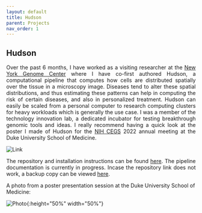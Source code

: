 ```yaml
---
layout: default
title: Hudson
parent: Projects
nav_order: 1
---
```


## Hudson

<p align="justify ">
Over the past 6 months, I have worked as a visiting researcher at the <a href="https://www.nygenome.org">New York Genome Center</a> where I have co-first authored Hudson, a computational pipeline that computes how cells are distributed spatially over the tissue in a microscopy image. Diseases tend to alter these spatial distributions, and thus estimating these patterns can help in computing the risk of certain diseases, and also in personalized treatment. Hudson can easily be scaled from a personal computer to research computing clusters for heavy workloads which is generally the use case. I was a member of the technology innovation lab, a dedicated incubator for testing breakthrough genomic tools and ideas. I really recommend having a quick look at the poster I made of Hudson for the <a href="https://www.genome.gov/Funded-Programs-Projects/Centers-of-Excellence-in-Genomic-Science">NIH CEGS</a> 2022 annual meeting at the Duke University School of Medicine.  
</p>

![Link](https://user-images.githubusercontent.com/42875353/201494678-fa69b6e2-fd48-4fbc-bdf9-66be7fbef3d2.png)

<p align="justify ">
The repository and installation instructions can be found  <a href="https://github.com/nygctech/hudson">here</a>. The pipeline documentation is currently in progress. Incase the repository link does not work, a backup copy can be viewed <a href="https://github.com/jsingh-pb10/hudson_backup">here</a>.
</p>

A photo from a poster presentation session at the Duke University School of Medicine:

![Photo](https://user-images.githubusercontent.com/42875353/201494797-464c843b-7ea1-4df1-93b4-67a1cc91371c.jpg){:height="50%" width="50%"}

